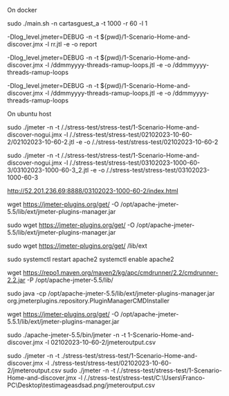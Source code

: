 On docker

sudo ./main.sh -n cartasguest_a -t 1000 -r 60 -l 1

-Dlog_level.jmeter=DEBUG -n -t ${pwd}/1-Scenario-Home-and-discover.jmx -l rr.jtl  -e -o report

-Dlog_level.jmeter=DEBUG -n -t ${pwd}/1-Scenario-Home-and-discover.jmx -l /ddmmyyyy-threads-ramup-loops.jtl  -e -o /ddmmyyyy-threads-ramup-loops

-Dlog_level.jmeter=DEBUG -n -t ${pwd}/1-Scenario-Home-and-discover.jmx -l /ddmmyyyy-threads-ramup-loops.jtl  -e -o /ddmmyyyy-threads-ramup-loops

On ubuntu host

sudo ./jmeter -n -t /./stress-test/stress-test/1-Scenario-Home-and-discover-nogui.jmx -l /./stress-test/stress-test/02102023-10-60-2/02102023-10-60-2.jtl -e -o /./stress-test/stress-test/02102023-10-60-2

sudo ./jmeter -n -t /./stress-test/stress-test/1-Scenario-Home-and-discover-nogui.jmx -l /./stress-test/stress-test/03102023-1000-60-3/03102023-1000-60-3_2.jtl -e -o /./stress-test/stress-test/03102023-1000-60-3


http://52.201.236.69:8888/03102023-1000-60-2/index.html


wget https://jmeter-plugins.org/get/ -O /opt/apache-jmeter-5.5/lib/ext/jmeter-plugins-manager.jar

sudo wget https://jmeter-plugins.org/get/ -O /opt/apache-jmeter-5.5/lib/ext/jmeter-plugins-manager.jar

sudo wget https://jmeter-plugins.org/get/ /lib/ext

sudo systemctl restart apache2
systemctl enable apache2

wget https://repo1.maven.org/maven2/kg/apc/cmdrunner/2.2/cmdrunner-2.2.jar -P /opt/apache-jmeter-5.5/lib/

sudo java -cp /opt/apache-jmeter-5.5/lib/ext/jmeter-plugins-manager.jar org.jmeterplugins.repository.PluginManagerCMDInstaller


wget https://jmeter-plugins.org/get/ -O /opt/apache-jmeter-5.5.1/lib/ext/jmeter-plugins-manager.jar


sudo ./apache-jmeter-5.5/bin/jmeter -n -t 1-Scenario-Home-and-discover.jmx -l  02102023-10-60-2/jmeteroutput.csv

sudo ./jmeter -n -t ./stress-test/stress-test/1-Scenario-Home-and-discover.jmx -l  ./stress-test/stress-test/02102023-10-60-2/jmeteroutput.csv
sudo ./jmeter -n -t /./stress-test/stress-test/1-Scenario-Home-and-discover.jmx -l  /./stress-test/stress-test/C:\Users\Franco-PC\Desktop\testimageasdsad.png/jmeteroutput.csv